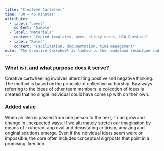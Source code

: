```yaml
---
title: "Creative Cartwheel"
time: "30 – 45 minutes"
attributes:
  - label: "Level"
    content: "Simple"
  - label: "Materials"
    content: "Copied templates, pens, sticky notes, HCW Question"
  - label: "Roles"
    content: "Facilitation, documentation, time management"
note: "The Creative Cartwheel is linked to the headstand technique and Edward de Bono’s provocation technique, which exists in many variations. Mental provocations throw habitual thinking off its well-worn tracks and activate less-used synapses in the brain."
---
```


### What is it and what purpose does it serve?

Creative cartwheeling involves alternating positive and negative thinking. The method is based on the principle of collective authorship. By always referring to the ideas of other team members, a collection of ideas is created that no single individual could have come up with on their own.

### Added value

When an idea is passed from one person to the next, it can grow and change in unexpected ways. If we alternately stretch our imagination by means of exuberant approval and devastating criticism, amazing and original solutions emerge. Even if the individual ideas seem weird or impossible, the core often includes conceptual signposts that point in a promising direction.
